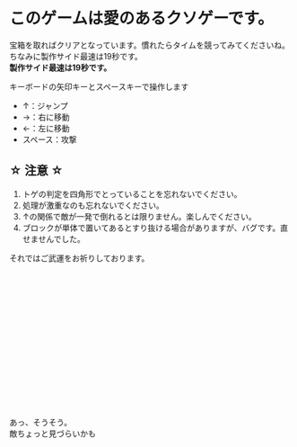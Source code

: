 # このゲームは愛のあるクソゲーです。
宝箱を取ればクリアとなっています。慣れたらタイムを競ってみてくださいね。<br>
ちなみに製作サイド最速は19秒です。<br>
**製作サイド最速は19秒です。**<br>

キーボードの矢印キーとスペースキーで操作します
- ↑：ジャンプ
- →：右に移動
- ←：左に移動
- スペース：攻撃  
  

## ☆ 注意 ☆
1. トゲの判定を四角形でとっていることを忘れないでください。
1. 処理が激重なのも忘れないでください。
1. ↑の関係で敵が一発で倒れるとは限りません。楽しんでください。
1. ブロックが単体で置いてあるとすり抜ける場合がありますが、バグです。直せませんでした。



それではご武運をお祈りしております。
<br>
<br>
<br>
<br>
<br>
<br>
<br>
<br>
<br>
<br>
<br>
<br>
<br>
<br>
<br>
<br>
<br>
あっ、そうそう。<br>
敵ちょっと見づらいかも
